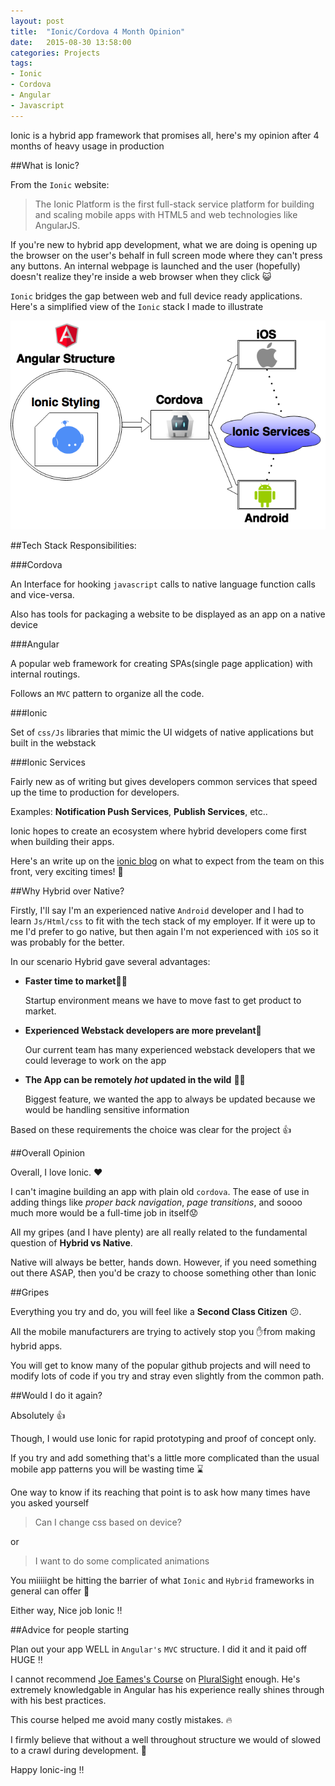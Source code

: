 ```yaml
---
layout: post
title:  "Ionic/Cordova 4 Month Opinion"
date:   2015-08-30 13:58:00
categories: Projects
tags:
- Ionic
- Cordova
- Angular
- Javascript
---
```

Ionic is a hybrid app framework that promises all, here's my opinion after 4 months of heavy usage in production

##What is Ionic?

From the `Ionic` website:

>The Ionic Platform is the first full-stack service platform for building and scaling mobile apps with HTML5 and web technologies like AngularJS.

If you're new to hybrid app development, what we are doing is opening up the browser on the user's behalf in full screen mode where they can't
press any buttons. An internal webpage is launched and the user (hopefully) doesn't realize they're inside a web browser when they click :smiley_cat:

`Ionic` bridges the gap between web and full device ready applications. Here's a simplified view of the `Ionic` stack I made to illustrate

![Ionic-Cordova-Explanation-Diagram](/images/ionic-explanation-diagram.png)

##Tech Stack Responsibilities:

###Cordova

An Interface for hooking `javascript` calls to native language function calls and vice-versa. 

Also has tools for packaging a website to be displayed as an app on a native device

###Angular

A popular web framework for creating SPAs(single page application) with internal routings. 

Follows an `MVC` pattern to organize all the code.

###Ionic

Set of `css/Js` libraries that mimic the UI widgets of native applications but built in the webstack

###Ionic Services

Fairly new as of writing but gives developers common services that speed up the time to production for developers.
  
Examples: **Notification Push Services**, **Publish Services**, etc..
  
Ionic hopes to create an ecosystem where hybrid developers come first when building their apps. 
  
Here's an write up on the [ionic blog](http://blog.ionic.io/ionic-platform-services-making-development-easier/) 
on what to expect from the team on this front, very exciting times! :confetti_ball:

##Why Hybrid over Native?

Firstly, I'll say I'm an experienced native `Android` developer and I had to learn `Js/Html/css` to fit with the tech stack of my employer.
If it were up to me I'd prefer to go native, but then again I'm not experienced with `iOS` so it was probably for the better.

In our scenario Hybrid gave several advantages:

* **Faster time to market**:running::dash:

    Startup environment means we have to move fast to get product to market.

* **Experienced Webstack developers are more prevelant**:raising_hand:

    Our current team has many experienced webstack developers that we could leverage to work on the app

* **The App can be remotely *hot* updated in the wild** :fire_engine::dash:

    Biggest feature, we wanted the app to always be updated because we would be handling sensitive information

Based on these requirements the choice was clear for the project :+1:

##Overall Opinion

Overall, I love Ionic. :heart:

I can't imagine building an app with plain old `cordova`. 
The ease of use in adding things like *proper back navigation*, *page transitions*, and soooo much more would be a full-time job in itself:worried:

All my gripes (and I have plenty) are all really related to the fundamental question of **Hybrid vs Native**. 

Native will always be better, hands down. However, if you need something out there ASAP, then you'd be crazy to choose something other than Ionic

##Gripes

Everything you try and do, you will feel like a **Second Class Citizen** :confused:.

All the mobile manufacturers are trying to actively stop you :hand:from making hybrid apps. 

You will get to know many of the popular github projects and will need to modify lots of code if you try and stray even slightly from the common path.

##Would I do it again?

Absolutely :+1:

Though, I would use Ionic for rapid prototyping and proof of concept only.

If you try and add something that's a little more complicated than the usual mobile app patterns you will be wasting time :hourglass:

One way to know if its reaching that point is to ask how many times have you asked yourself

> Can I change css based on device?

or

> I want to do some complicated animations

You miiiiight be hitting the barrier of what `Ionic` and `Hybrid` frameworks in general can offer :hammer:

Either way, Nice job Ionic :bangbang:

##Advice for people starting

Plan out your app WELL in `Angular's` `MVC` structure. I did it and it paid off HUGE :bangbang:

I cannot recommend [Joe Eames's Course](http://www.pluralsight.com/courses/angular-best-practices) on [PluralSight](http://www.pluralsight.com) enough.
He's extremely knowledgable in Angular has his experience really shines through with his best practices.

This course helped me avoid many costly mistakes. :fire:

I firmly believe that without a well throughout structure we would of slowed to a crawl during development. :turtle:

Happy Ionic-ing :bangbang:
